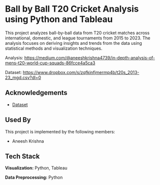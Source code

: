 
# Ball by Ball T20 Cricket Analysis using Python and Tableau

This project analyzes ball-by-ball data from T20 cricket matches across international, domestic, and league tournaments from 2015 to 2023. The analysis focuses on deriving insights and trends from the data using statistical methods and visualization techniques.

Analysis: https://medium.com/@aneeshkrishna4739/in-depth-analysis-of-mens-t20-world-cup-squads-86fcce4a5ca3

Dataset: https://www.dropbox.com/s/zqfkinfjmermp4b/t20s_2013-23_mgd.csv?dl=0
## Acknowledgements

 - [Dataset](https://twitter.com/hganjoo_153/status/1691082367236993024)

## Used By

This project is implemented by the following members:

- Aneesh Krishna


## Tech Stack

**Visualization:** Python, Tableau

**Data Preprocessing:** Python

